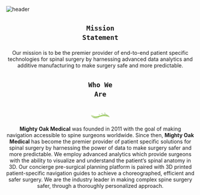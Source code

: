 ![header](https://capsule-render.vercel.app/api?type=waving&color=2e4759&height=200&section=header&text=Mighty%20Oak%20Medical&fontColor=FFFFFF&fontSize=65&animation=fadeIn&fontAlignY=38&desc=Software%20Development&descAlignY=55&descAlign=73)

## <p align="center">**<code>Mission Statement</code>**</p>
<p align="center">
    Our mission is to be the premier provider of end-to-end patient specific technologies for spinal surgery by harnessing advanced data analytics and additive manufacturing to make surgery safe and more predictable.
</p>


## <p align="center">**<code>Who We Are</code>**</p>
<p align="center">
    <br>
    <img width="10%" src="/profile/mom_logo_02.png">
    <br><br>
    <strong>Mighty Oak Medical</strong> was founded in 2011 with the goal of making navigation accessible to spine surgeons worldwide.
    Since then, <strong>Mighty Oak Medical</strong> has become the premier provider of patient specific solutions for spinal surgery by harnessing
    the power of data to make surgery safer and more predictable. We employ advanced analytics which provide surgeons with
    the ability to visualize and understand the patient’s spinal anatomy in 3D. Our concierge pre-surgical planning
    platform is paired with 3D printed patient-specific navigation guides to achieve a choreographed, efficient and safer surgery.
    We are the industry leader in making complex spine surgery safer, through a thoroughly personalized approach.
</p>

<br>
